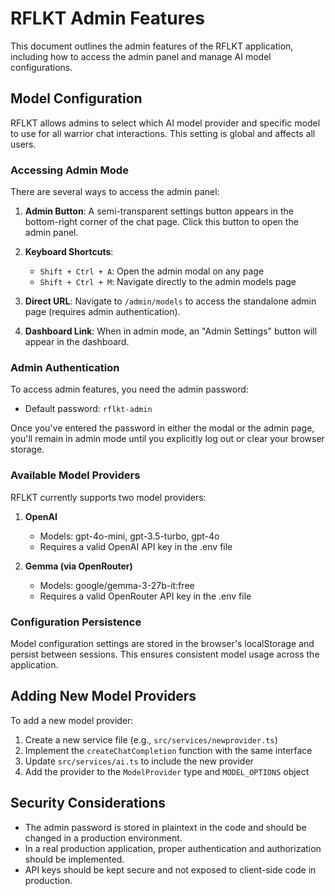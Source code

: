 # RFLKT Admin Features

This document outlines the admin features of the RFLKT application, including how to access the admin panel and manage AI model configurations.

## Model Configuration

RFLKT allows admins to select which AI model provider and specific model to use for all warrior chat interactions. This setting is global and affects all users.

### Accessing Admin Mode

There are several ways to access the admin panel:

1. **Admin Button**: A semi-transparent settings button appears in the bottom-right corner of the chat page. Click this button to open the admin panel.

2. **Keyboard Shortcuts**:
   - `Shift + Ctrl + A`: Open the admin modal on any page
   - `Shift + Ctrl + M`: Navigate directly to the admin models page

3. **Direct URL**: Navigate to `/admin/models` to access the standalone admin page (requires admin authentication).

4. **Dashboard Link**: When in admin mode, an "Admin Settings" button will appear in the dashboard.

### Admin Authentication

To access admin features, you need the admin password:

- Default password: `rflkt-admin`

Once you've entered the password in either the modal or the admin page, you'll remain in admin mode until you explicitly log out or clear your browser storage.

### Available Model Providers

RFLKT currently supports two model providers:

1. **OpenAI**
   - Models: gpt-4o-mini, gpt-3.5-turbo, gpt-4o
   - Requires a valid OpenAI API key in the .env file

2. **Gemma (via OpenRouter)**
   - Models: google/gemma-3-27b-it:free
   - Requires a valid OpenRouter API key in the .env file

### Configuration Persistence

Model configuration settings are stored in the browser's localStorage and persist between sessions. This ensures consistent model usage across the application.

## Adding New Model Providers

To add a new model provider:

1. Create a new service file (e.g., `src/services/newprovider.ts`)
2. Implement the `createChatCompletion` function with the same interface
3. Update `src/services/ai.ts` to include the new provider
4. Add the provider to the `ModelProvider` type and `MODEL_OPTIONS` object

## Security Considerations

- The admin password is stored in plaintext in the code and should be changed in a production environment.
- In a real production application, proper authentication and authorization should be implemented.
- API keys should be kept secure and not exposed to client-side code in production. 